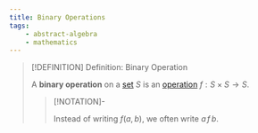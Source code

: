 ```yaml
---
title: Binary Operations
tags:
    - abstract-algebra
    - mathematics
---
```


>[!DEFINITION] Definition: Binary Operation
>
>A **binary operation** on a [set](../../../Set%20Theory/Sets.md) $S$ is an [operation](Operation.md) $f: S \times S \to S$.
>
>>[!NOTATION]-
>>
>>Instead of writing $f(a, b)$, we often write $a\, f\, b$.
>>
>